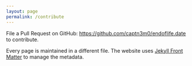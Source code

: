 ```yaml
---
layout: page
permalink: /contribute
---
```


File a Pull Request on GitHub: <https://github.com/captn3m0/endoflife.date> to contribute.

Every page is maintained in a different file. The website uses [Jekyll Front Matter][jfm] to manage the metadata.

[jfm]: https://jekyllrb.com/docs/front-matter/
